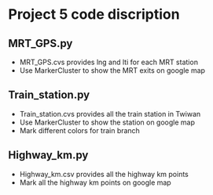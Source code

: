 # Project 5 code discription
## MRT_GPS.py
* MRT_GPS.cvs provides lng and lti for each MRT station
* Use MarkerCluster to show the MRT exits on google map

## Train_station.py
* Train_station.cvs provides all the train station in Twiwan
* Use MarkerCluster to show the station on google map
* Mark different colors for train branch

## Highway_km.py
* Highway_km.csv provides all the highway km points
* Mark all the highway km points on google map